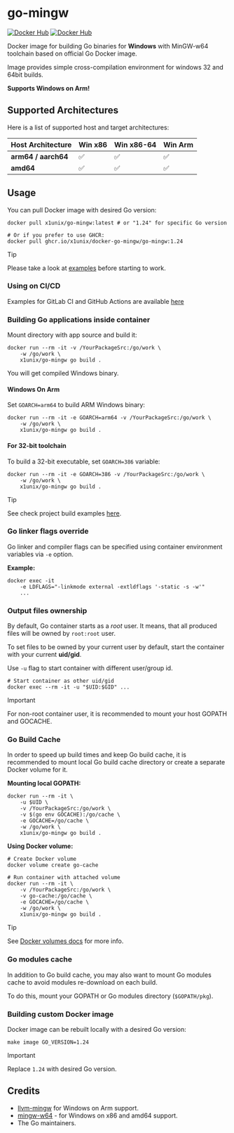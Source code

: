 # go-mingw

[![Docker Hub](https://img.shields.io/docker/pulls/x1unix/go-mingw.svg)](https://hub.docker.com/r/x1unix/go-mingw)
[![Docker Hub](https://img.shields.io/docker/v/x1unix/go-mingw.svg?sort=semver)](https://hub.docker.com/r/x1unix/go-mingw)

Docker image for building Go binaries for **Windows** with MinGW-w64 toolchain based on official Go Docker image.

Image provides simple cross-compilation environment for windows 32 and 64bit builds.

**Supports Windows on Arm!**

## Supported Architectures

Here is a list of supported host and target architectures:

| Host Architecture   | Win x86 | Win x86-64 | Win Arm |
| ------------------- | ------- | ---------- | ------- |
| **arm64 / aarch64** | ✅      |  ✅        | ✅      |
| **amd64**           | ✅      |  ✅        | ✅      |

## Usage

You can pull Docker image with desired Go version:

```shell
docker pull x1unix/go-mingw:latest # or "1.24" for specific Go version

# Or if you prefer to use GHCR:
docker pull ghcr.io/x1unix/docker-go-mingw/go-mingw:1.24
```

> [!TIP]
> Please take a look at [examples](example/) before starting to work.

### Using on CI/CD

Examples for GitLab CI and GitHub Actions are available [here](https://github.com/x1unix/docker-go-mingw/blob/master/example/ci)

### Building Go applications inside container

Mount directory with app source and build it:

```shell
docker run --rm -it -v /YourPackageSrc:/go/work \
    -w /go/work \
    x1unix/go-mingw go build .
```

You will get compiled Windows binary.

#### Windows On Arm

Set `GOARCH=arm64` to build ARM Windows binary:

```shell
docker run --rm -it -e GOARCH=arm64 -v /YourPackageSrc:/go/work \
    -w /go/work \
    x1unix/go-mingw go build .
```

#### For 32-bit toolchain

To build a 32-bit executable, set `GOARCH=386` variable:

```shell
docker run --rm -it -e GOARCH=386 -v /YourPackageSrc:/go/work \
    -w /go/work \
    x1unix/go-mingw go build .
```

> [!TIP]
> See check project build examples [here](example).

### Go linker flags override

Go linker and compiler flags can be specified using container environment variables via `-e` option.

**Example:**

```shell
docker exec -it
    -e LDFLAGS="-linkmode external -extldflags '-static -s -w'"
    ...
```

### Output files ownership

By default, Go container starts as a *root* user. It means, that all produced files
will be owned by `root:root` user.

To set files to be owned by your current user by default, start the container with your current **uid/gid**.

Use `-u` flag to start container with different user/group id.

```shell
# Start container as other uid/gid
docker exec --rm -it -u "$UID:$GID" ...
```

> [!IMPORTANT]
> For non-root container user, it is recommended to mount your host GOPATH and GOCACHE.

### Go Build Cache

In order to speed up build times and keep Go build cache, it is recommended to mount local Go build cache directory or create a separate Docker volume for it.

**Mounting local GOPATH:**

```shell
docker run --rm -it \
    -u $UID \
    -v /YourPackageSrc:/go/work \
    -v $(go env GOCACHE):/go/cache \
    -e GOCACHE=/go/cache \
    -w /go/work \
    x1unix/go-mingw go build .
```

**Using Docker volume:**

```shell
# Create Docker volume
docker volume create go-cache

# Run container with attached volume
docker run --rm -it \
    -v /YourPackageSrc:/go/work \
    -v go-cache:/go/cache \
    -e GOCACHE=/go/cache \
    -w /go/work \
    x1unix/go-mingw go build .
```

> [!TIP]
> See [Docker volumes docs](https://docs.docker.com/storage/volumes/) for more info.

### Go modules cache

In addition to Go build cache, you may also want to mount Go modules cache 
to avoid modules re-download on each build.

To do this, mount your GOPATH or Go modules directory (`$GOPATH/pkg`).

### Building custom Docker image

Docker image can be rebuilt locally with a desired Go version:

```shell
make image GO_VERSION=1.24
```

> [!IMPORTANT]
> Replace `1.24` with desired Go version.

## Credits

* [llvm-mingw](https://github.com/mstorsjo/llvm-mingw) for Windows on Arm support.
* [mingw-w64](https://www.mingw-w64.org/) - for Windows on x86 and amd64 support.
* The Go maintainers.
